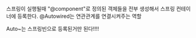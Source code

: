 

스프링이 실행될때 "@component"로 정의된 객체들을 전부 생성해서 스프링 컨테이너에 등록한다.  @Autowired는 연관관계를 연결시켜주는 역할

Auto~는 스프링빈으로 등록된거만 된다!!!!
